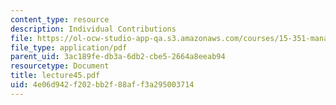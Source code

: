```yaml
---
content_type: resource
description: Individual Contributions
file: https://ol-ocw-studio-app-qa.s3.amazonaws.com/courses/15-351-managing-the-innovation-process-fall-2002/4e06d942f202bb2f88aff3a295003714_lecture45.pdf
file_type: application/pdf
parent_uid: 3ac189fe-db3a-6db2-cbe5-2664a8eeab94
resourcetype: Document
title: lecture45.pdf
uid: 4e06d942-f202-bb2f-88af-f3a295003714
---
```

